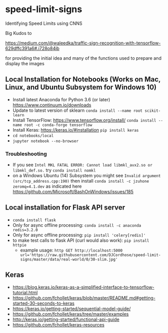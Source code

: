 # speed-limit-signs
Identifying Speed Limits using CNNS

Big Kudos to

https://medium.com/@waleedka/traffic-sign-recognition-with-tensorflow-629dffc391a6#.i728o84ib

for providing the initial idea and many of the functions used to prepare and display the images

## Local Installation for Notebooks (Works on Mac, Linux, and Ubuntu Subsystem for Windows 10)
* Install latest Anaconda for Python 3.6 (or later) https://www.continuum.io/downloads
* Update to latest version of sklearn `conda install --name root scikit-learn`
* Install TensorFlow: https://www.tensorflow.org/install/ `conda install --name root -c conda-forge tensorflow`
* Install Keras: https://keras.io/#installation `pip install keras`
* `cd notebooks/local`
* `jupyter notebook --no-browser`

### Troubleshooting
* If you see `Intel MKL FATAL ERROR: Cannot load libmkl_avx2.so or libmkl_def.so.` try `conda install nomkl`
* on a Windows Ubuntu (14) Subsystem you might see `Invalid argument (src/tcp_address.cpp:190)` then install `conda install -c jzuhone zeromq=4.1.dev` as indicated here https://github.com/Microsoft/BashOnWindows/issues/185

## Local installation for Flask API server

* `conda install flask`
* Only for async offline processing: `conda install -c anaconda redis=3.2.0`
* Only for async offline processing: `pip install 'celery[redis]'`
* to make test calls to flask API (curl would also work): `pip install httpie`
  * example usage: `http GET http://localhost:5000 url='https://raw.githubusercontent.com/DJCordhose/speed-limit-signs/master/data/real-world/0/30-slim.jpg'`


## Keras
* https://blog.keras.io/keras-as-a-simplified-interface-to-tensorflow-tutorial.html
* https://github.com/fchollet/keras/blob/master/README.md#getting-started-30-seconds-to-keras
* https://keras.io/getting-started/sequential-model-guide/
* https://github.com/fchollet/keras/tree/master/examples
* http://keras.io/getting-started/functional-api-guide
* https://github.com/fchollet/keras-resources
